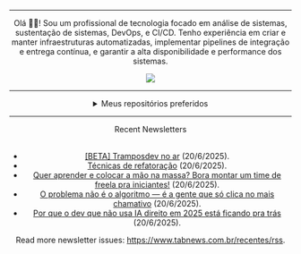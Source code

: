 <div align="center">
<hr>
<p>Olá 👋🏾! Sou um profissional de tecnologia focado em análise de sistemas, sustentação de sistemas, DevOps, e CI/CD. Tenho experiência em criar e manter infraestruturas automatizadas, implementar pipelines de integração e entrega contínua, e garantir a alta disponibilidade e performance dos sistemas.</p>
  <img src="https://media.giphy.com/media/yAGIvCiwPJn5C/giphy.gif">
<hr>
  <details>
  <summary>Meus repositórios preferidos</summary>
  <br />
  Alguns dos meus melhores repositórios:
  <br />
<br />
  <ul><li><a href=https://github.com/commitgeist/aluratube target="_blank" rel="noopener noreferrer">commitgeist/aluratube</a> (<b>0</b> ✨ and <b>0</b> 🍴): Aluratube - Desenvolvido durante a imersão React da Alura no final de 2022</li><li><a href=https://github.com/commitgeist/nlw-ia target="_blank" rel="noopener noreferrer">commitgeist/nlw-ia</a> (<b>0</b> ✨ and <b>0</b> 🍴): Projeto desenvolvido durante a NLW IA - Usando a API da OPENAI</li><li><a href=https://github.com/commitgeist/nlw-journey-ia target="_blank" rel="noopener noreferrer">commitgeist/nlw-journey-ia</a> (<b>0</b> ✨ and <b>0</b> 🍴): NLW IA - Agent de viagens usando python + langchain + GPT</li>
<li>More coming soon :).</li>
</ul>
  </details>
  <hr/>
    <summary>Recent Newsletters</summary>
  <br />
  <ul>
    <li><a href=https://www.tabnews.com.br/gregserrao/beta-tramposdev-no-ar target="_blank" rel="noopener noreferrer">[BETA] Tramposdev no ar</a> (20/6/2025).</li><li><a href=https://www.tabnews.com.br/lucaspereiradesouzat/tecnicas-de-refatoracao target="_blank" rel="noopener noreferrer">Técnicas de refatoração</a> (20/6/2025).</li><li><a href=https://www.tabnews.com.br/PetsuTHEDEV/quer-aprender-e-colocar-a-mao-na-massa-bora-montar-um-time-de-freela-pra-iniciantes target="_blank" rel="noopener noreferrer">Quer aprender e colocar a mão na massa? Bora montar um time de freela pra iniciantes!</a> (20/6/2025).</li><li><a href=https://www.tabnews.com.br/Escudo/o-problema-nao-e-o-algoritmo-e-a-gente-que-so-clica-no-mais-chamativo target="_blank" rel="noopener noreferrer">O problema não é o algoritmo — é a gente que só clica no mais chamativo</a> (20/6/2025).</li><li><a href=https://www.tabnews.com.br/alone/por-que-o-dev-que-nao-usa-ia-direito-em-2025-esta-ficando-pra-tras target="_blank" rel="noopener noreferrer">Por que o dev que não usa IA direito em 2025 está ficando pra trás</a> (20/6/2025).</li>
  </ul>
<p>Read more newsletter issues: <a href="https://www.tabnews.com.br/recentes/rss">https://www.tabnews.com.br/recentes/rss</a>.</p>
  </details>
